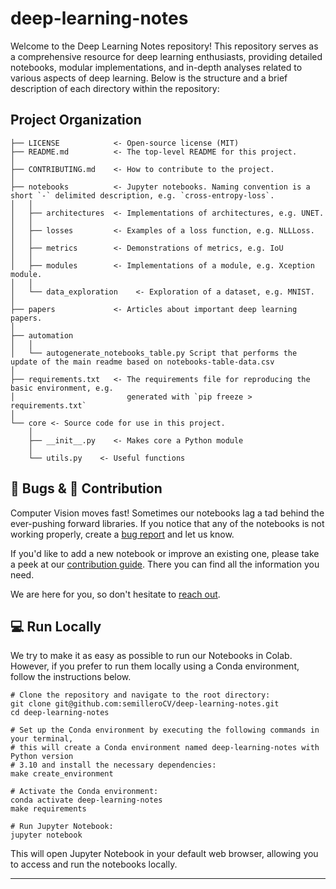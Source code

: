 # deep-learning-notes

Welcome to the Deep Learning Notes repository! This repository serves as a comprehensive resource for deep learning enthusiasts, providing detailed notebooks, modular implementations, and in-depth analyses related to various aspects of deep learning. Below is the structure and a brief description of each directory within the repository:

## Project Organization

```
├── LICENSE            <- Open-source license (MIT)
├── README.md          <- The top-level README for this project.
│
├── CONTRIBUTING.md    <- How to contribute to the project.
│
├── notebooks          <- Jupyter notebooks. Naming convention is a short `-` delimited description, e.g. `cross-entropy-loss`.
│   │
│   ├── architectures  <- Implementations of architectures, e.g. UNET.
│   │
│   ├── losses         <- Examples of a loss function, e.g. NLLLoss.
│   │
│   ├── metrics        <- Demonstrations of metrics, e.g. IoU
│   │
│   ├── modules        <- Implementations of a module, e.g. Xception module.
│   │
│   └── data_exploration    <- Exploration of a dataset, e.g. MNIST.
│ 
├── papers             <- Articles about important deep learning papers.
│
├── automation 
│   │
│   └── autogenerate_notebooks_table.py Script that performs the update of the main readme based on notebooks-table-data.csv    
│
├── requirements.txt   <- The requirements file for reproducing the basic environment, e.g.
│                         generated with `pip freeze > requirements.txt`
│
└── core <- Source code for use in this project.
    │
    ├── __init__.py    <- Makes core a Python module
    │
    └── utils.py    <- Useful functions
```

## 🐞 Bugs & 🦸 Contribution

Computer Vision moves fast! Sometimes our notebooks lag a tad behind the ever-pushing forward libraries. If you notice that any of the notebooks is not working properly, create a [bug report]() and let us know.

If you'd like to add a new notebook or improve an existing one, please take a peek at our [contribution guide](https://github.com/semilleroCV/deep-learning-notes/blob/main/CONTRIBUTING.md). There you can find all the information you need.

We are here for you, so don't hesitate to [reach out](https://discord.gg/MkCpdsHZzJ).

## 💻 Run Locally

We try to make it as easy as possible to run our Notebooks in Colab. However, if you prefer to run them locally using a Conda environment, follow the instructions below.

```console
# Clone the repository and navigate to the root directory:
git clone git@github.com:semilleroCV/deep-learning-notes.git
cd deep-learning-notes

# Set up the Conda environment by executing the following commands in your terminal, 
# this will create a Conda environment named deep-learning-notes with Python version
# 3.10 and install the necessary dependencies:
make create_environment

# Activate the Conda environment:
conda activate deep-learning-notes
make requirements

# Run Jupyter Notebook:
jupyter notebook
```

This will open Jupyter Notebook in your default web browser, allowing you to access and run the notebooks locally.

--------


